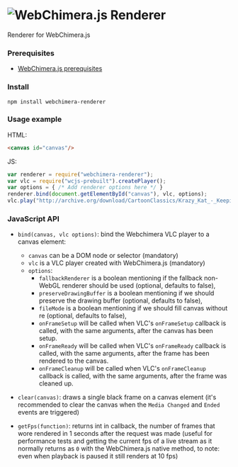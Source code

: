 # <img alt="WebChimera.js Renderer" src="https://raw.githubusercontent.com/jaruba/wcjs-logos/master/logos/small/wcjs-renderer.png">
Renderer for WebChimera.js

### Prerequisites
* [WebChimera.js prerequisites](https://github.com/RSATom/WebChimera.js#build-prerequisites)

### Install

``
npm install webchimera-renderer
``

### Usage example

HTML:
```HTML
<canvas id="canvas"/>
```
JS:
```JavaScript
var renderer = require("webchimera-renderer");
var vlc = require("wcjs-prebuilt").createPlayer();
var options = { /* Add renderer options here */ }
renderer.bind(document.getElementById("canvas"), vlc, options);
vlc.play("http://archive.org/download/CartoonClassics/Krazy_Kat_-_Keeping_Up_With_Krazy.mp4");
```

### JavaScript API

- `bind(canvas, vlc options)`: bind the Webchimera VLC player to a canvas element:
    - `canvas` can be a DOM node or selector (mandatory) 
    - `vlc` is a VLC player created with WebChimera.js (mandatory)
    - `options`:
        - `fallbackRenderer` is a boolean mentioning if the fallback non-WebGL renderer should be used (optional, defaults to false),
        - `preserveDrawingBuffer` is a boolean mentioning if we should preserve the drawing buffer (optional, defaults to false),
        - `fileMode` is a boolean mentioning if we should fill canvas without re (optional, defaults to false),
        - `onFrameSetup` will be called when VLC's `onFrameSetup` callback is called, with the same arguments, after the canvas has been setup.
        - `onFrameReady` will be called when VLC's `onFrameReady` callback is called, with the same arguments, after the frame has been rendered to the canvas.
        - `onFrameCleanup` will be called when VLC's `onFrameCleanup` callback is called, with the same arguments, after the frame was cleaned up.

- `clear(canvas)`: draws a single black frame on a canvas element (it's recommended to clear the canvas when the `Media Changed` and `Ended` events are triggered)

- `getFps(function)`: returns int in callback, the number of frames that wore rendered in 1 seconds after the request was made (useful for performance tests and getting the current fps of a live stream as it normally returns as `0` with the WebChimera.js native method, to note: even when playback is paused it still renders at 10 fps)
